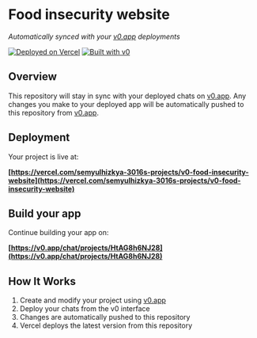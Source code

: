 # Food insecurity website

*Automatically synced with your [v0.app](https://v0.app) deployments*

[![Deployed on Vercel](https://img.shields.io/badge/Deployed%20on-Vercel-black?style=for-the-badge&logo=vercel)](https://vercel.com/semyulhizkya-3016s-projects/v0-food-insecurity-website)
[![Built with v0](https://img.shields.io/badge/Built%20with-v0.app-black?style=for-the-badge)](https://v0.app/chat/projects/HtAG8h6NJ28)

## Overview

This repository will stay in sync with your deployed chats on [v0.app](https://v0.app).
Any changes you make to your deployed app will be automatically pushed to this repository from [v0.app](https://v0.app).

## Deployment

Your project is live at:

**[https://vercel.com/semyulhizkya-3016s-projects/v0-food-insecurity-website](https://vercel.com/semyulhizkya-3016s-projects/v0-food-insecurity-website)**

## Build your app

Continue building your app on:

**[https://v0.app/chat/projects/HtAG8h6NJ28](https://v0.app/chat/projects/HtAG8h6NJ28)**

## How It Works

1. Create and modify your project using [v0.app](https://v0.app)
2. Deploy your chats from the v0 interface
3. Changes are automatically pushed to this repository
4. Vercel deploys the latest version from this repository